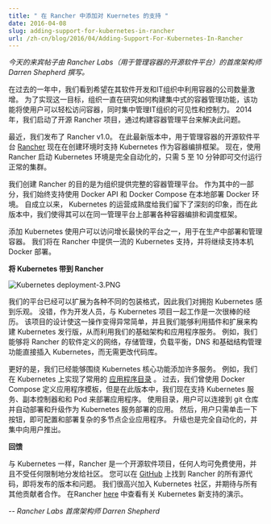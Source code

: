 ```yaml
---
title: " 在 Rancher 中添加对 Kuernetes 的支持 "
date: 2016-04-08
slug: adding-support-for-kubernetes-in-rancher
url: /zh-cn/blog/2016/04/Adding-Support-For-Kubernetes-In-Rancher
---
```

<!--
---
title: " Adding Support for Kubernetes in Rancher "
date: 2016-04-08
slug: adding-support-for-kubernetes-in-rancher
url: /zh-cn/blog/2016/04/Adding-Support-For-Kubernetes-In-Rancher
---
-->
<!--
_Today’s guest post is written by Darren Shepherd, Chief Architect at Rancher Labs, an open-source software platform for managing containers._ -->
_今天的来宾帖子由 Rancher Labs（用于管理容器的开源软件平台）的首席架构师 Darren Shepherd  撰写。_ 


<!--
Over the last year, we’ve seen a tremendous increase in the number of companies looking to leverage containers in their software development and IT organizations. To achieve this, organizations have been looking at how to build a centralized container management capability that will make it simple for users to get access to containers, while centralizing visibility and control with the IT organization. In 2014 we started the open-source Rancher project to address this by building a management platform for containers.  
-->
在过去的一年中，我们看到希望在其软件开发和IT组织中利用容器的公司数量激增。
为了实现这一目标，组织一直在研究如何构建集中式的容器管理功能，该功能将使用户可以轻松访问容器，同时集中管理IT组织的可见性和控制力。
2014年，我们启动了开源 Rancher 项目，通过构建容器管理平台来解决此问题。

<!--
Recently we shipped Rancher v1.0. With this latest release, [Rancher](http://www.rancher.com/), an open-source software platform for managing containers, now supports Kubernetes as a container orchestration framework when creating environments. Now, launching a Kubernetes environment with Rancher is fully automated, delivering a functioning cluster in just 5-10 minutes.&nbsp;
-->
最近，我们发布了 Rancher v1.0。
在此最新版本中，用于管理容器的开源软件平台 [Rancher](http://www.rancher.com/) 现在在创建环境时支持 Kubernetes 作为容器编排框架。
现在，使用 Rancher 启动 Kubernetes 环境是完全自动化的，只需 5 至 10 分钟即可交付运行正常的集群。

<!--
We created Rancher to provide organizations with a complete management platform for containers. As part of that, we’ve always supported deploying Docker environments natively using the Docker API and Docker Compose. Since its inception, we’ve been impressed with the operational maturity of Kubernetes, and with this release, we’re making it possible to deploy a variety of container orchestration and scheduling frameworks within the same management platform.&nbsp;  
-->
我们创建 Rancher 的目的是为组织提供完整的容器管理平台。
作为其中的一部分，我们始终支持使用 Docker API 和 Docker Compose 在本地部署 Docker 环境。
自成立以来， Kubernetes 的运营成熟度给我们留下了深刻的印象，而在此版本中，我们使得其可以在同一管理平台上部署各种容器编排和调度框架。

<!--
Adding Kubernetes gives users access to one of the fastest growing platforms for deploying and managing containers in production. We’ll provide first-class Kubernetes support in Rancher going forward and continue to support native Docker deployments.&nbsp;  
-->
添加 Kubernetes 使用户可以访问增长最快的平台之一，用于在生产中部署和管理容器。
我们将在 Rancher 中提供一流的 Kubernetes 支持，并将继续支持本机 Docker 部署。

<!--
**Bringing Kubernetes to Rancher**  
-->
**将 Kubernetes 带到 Rancher**  

 ![Kubernetes deployment-3.PNG](https://lh6.googleusercontent.com/bhmC1-XO5T-itFN3ZsCQmrxUSSEcnezaL-qch6ILWvJRnbhEBZZlAMEj-RcNgkM9XVEUzsRMsvDGc7u8f-M19Jdk_J0GCoO-gZTCZDtgkokgqNkCgP98o8W29xD0kmKiMPeLN-Tt)
 
<!--
Our platform was already extensible for a variety of different packaging formats, so we were optimistic about embracing Kubernetes. We were right, working with the Kubernetes project has been a fantastic experience as developers. The design of the project made this incredibly easy, and we were able to utilize plugins and extensions to build a distribution of Kubernetes that leveraged our infrastructure and application services. For instance, we were able to plug in Rancher’s software defined networking, storage management, load balancing, DNS and infrastructure management functions directly into Kubernetes, without even changing the code base.
-->
我们的平台已经可以扩展为各种不同的包装格式，因此我们对拥抱 Kubernetes 感到乐观。
没错，作为开发人员，与 Kubernetes 项目一起工作是一次很棒的经历。
该项目的设计使这一操作变得异常简单，并且我们能够利用插件和扩展来构建 Kubernetes 发行版，从而利用我们的基础架构和应用程序服务。
例如，我们能够将 Rancher 的软件定义的网络，存储管理，负载平衡，DNS 和基础结构管理功能直接插入 Kubernetes，而无需更改代码库。


<!--
Even better, we have been able to add a number of services around the core Kubernetes functionality. For instance, we implemented our popular [application catalog on top of Kubernetes](https://github.com/rancher/community-catalog/tree/master/kubernetes-templates). Historically we’ve used Docker Compose to define application templates, but with this release, we now support Kubernetes services, replication controllers and pods to deploy applications. With the catalog, users connect to a git repo and automate deployment and upgrade of an application deployed as Kubernetes services. Users then configure and deploy a complex multi-node enterprise application with one click of a button. Upgrades are fully automated as well, and pushed out centrally to users.
-->
更好的是，我们已经能够围绕 Kubernetes 核心功能添加许多服务。
例如，我们在 Kubernetes 上实现了常用的 [应用程序目录](https://github.com/rancher/community-catalog/tree/master/kubernetes-templates) 。
过去，我们曾使用 Docker Compose 定义应用程序模板，但是在此版本中，我们现在支持 Kubernetes 服务、副本控制器和和 Pod 来部署应用程序。
使用目录，用户可以连接到 git 仓库并自动部署和升级作为 Kubernetes 服务部署的应用。
然后，用户只需单击一下按钮，即可配置和部署复杂的多节点企业应用程序。
升级也是完全自动化的，并集中向用户推出。


<!--
**Giving Back**
-->
**回馈**

<!--
Like Kubernetes, Rancher is an open-source software project, free to use by anyone, and given to the community without any restrictions. You can find all of the source code, upcoming releases and issues for Rancher on [GitHub](http://www.github.com/rancher/rancher). We’re thrilled to be joining the Kubernetes community, and look forward to working with all of the other contributors. View a demo of the new Kubernetes support in Rancher [here](http://rancher.com/kubernetes/).&nbsp;
-->
与 Kubernetes 一样，Rancher 是一个开源软件项目，任何人均可免费使用，并且不受任何限制地分发给社区。
您可以在 [GitHub](http://www.github.com/rancher/rancher) 上找到 Rancher 的所有源代码，即将发布的版本和问题。
我们很高兴加入 Kubernetes 社区，并期待与所有其他贡献者合作。
在Rancher [here](http://rancher.com/kubernetes/) 中查看有关 Kubernetes 新支持的演示。&nbsp;

<!--
_-- Darren Shepherd, Chief Architect, Rancher Labs_
-->
_-- Rancher Labs 首席架构师 Darren Shepherd_
